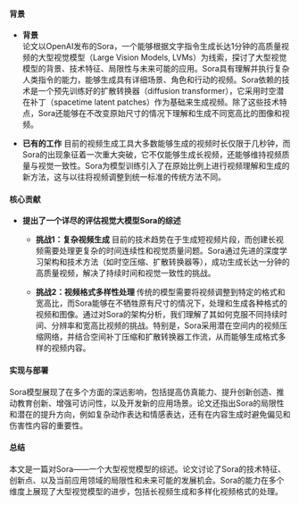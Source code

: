 #### 背景
- **背景**       
    论文以OpenAI发布的Sora，一个能够根据文字指令生成长达1分钟的高质量视频的大型视觉模型（Large Vision Models, LVMs）为线索，探讨了大型视觉模型的背景、技术特征、局限性与未来可能的应用。Sora具有理解并执行复杂人类指令的能力，能够生成具有详细场景、角色和行动的视频。Sora依赖的技术是一个预先训练好的扩散转换器（diffusion transformer），它采用时空潜在补丁（spacetime latent patches）作为基础来生成视频。除了这些技术特点，Sora还能够在不改变原始尺寸的情况下理解和生成不同宽高比的图像和视频。

- **已有的工作**
    目前的视频生成工具大多数能够生成的视频时长仅限于几秒钟，而Sora的出现象征着一次重大突破，它不仅能够生成长视频，还能够维持视频质量与视觉一致性。Sora为模型训练引入了在原始比例上进行视频理解和生成的新方法，这与以往将视频调整到统一标准的传统方法不同。

#### 核心贡献
- **提出了一个详尽的评估视觉大模型Sora的综述**
    - **挑战1：复杂视频生成**
        目前的技术趋势在于生成短视频片段，而创建长视频需要处理更复杂的时间连续性和视觉质量问题。Sora通过先进的深度学习架构和技术方法（如时空压缩、扩散转换器等），成功生成长达一分钟的高质量视频，解决了持续时间和视觉一致性的挑战。

    - **挑战2：视频格式多样性处理**
        传统的模型需要将视频调整到特定的格式和宽高比，而Sora能够在不牺牲原有尺寸的情况下，处理和生成各种格式的视频和图像。通过对Sora的架构分析，我们理解了其如何克服不同持续时间、分辨率和宽高比视频的挑战。特别是，Sora采用潜在空间内的视频压缩网络，并结合空间补丁压缩和扩散转换器工作流，从而能够生成格式多样的视频内容。

#### 实现与部署
Sora模型展现了在多个方面的深远影响，包括提高仿真能力、提升创新创造、推动教育创新、增强可访问性，以及开发新的应用场景。论文还指出Sora的局限性和潜在的提升方向，例如复杂动作表达和情感表达，还有在内容生成时避免偏见和伤害性内容的重要性。

#### 总结
本文是一篇对Sora——一个大型视觉模型的综述。论文讨论了Sora的技术特征、创新点、以及当前应用领域的局限性和未来可能的发展机会。Sora的能力在多个维度上展现了大型视觉模型的进步，包括长视频生成和多样化视频格式的处理。